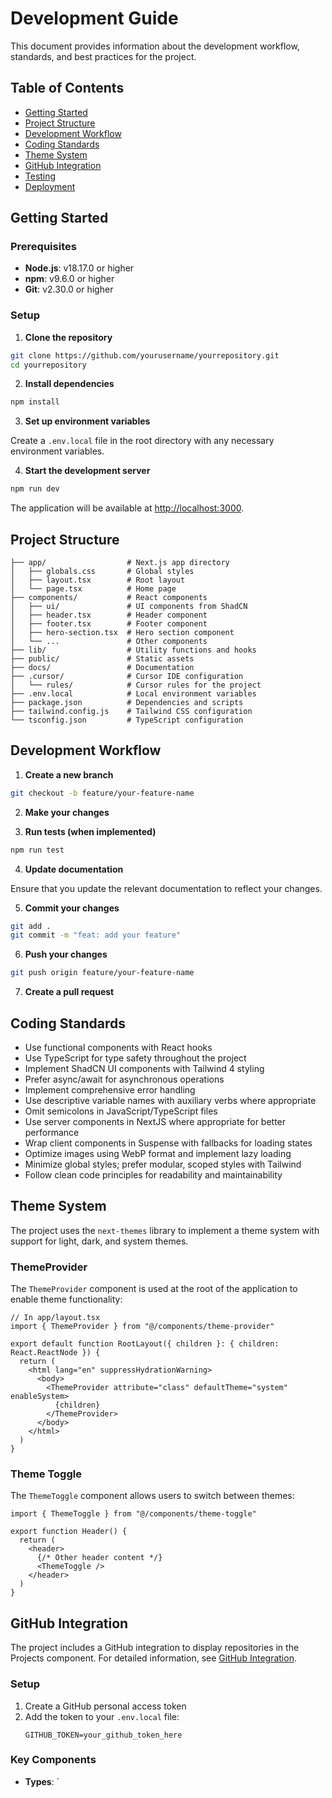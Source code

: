 # Development Guide

This document provides information about the development workflow, standards, and best practices for the project.

## Table of Contents

- [Getting Started](#getting-started)
- [Project Structure](#project-structure)
- [Development Workflow](#development-workflow)
- [Coding Standards](#coding-standards)
- [Theme System](#theme-system)
- [GitHub Integration](#github-integration)
- [Testing](#testing)
- [Deployment](#deployment)

## Getting Started

### Prerequisites

- **Node.js**: v18.17.0 or higher
- **npm**: v9.6.0 or higher
- **Git**: v2.30.0 or higher

### Setup

1. **Clone the repository**

```bash
git clone https://github.com/yourusername/yourrepository.git
cd yourrepository
```

2. **Install dependencies**

```bash
npm install
```

3. **Set up environment variables**

Create a `.env.local` file in the root directory with any necessary environment variables.

4. **Start the development server**

```bash
npm run dev
```

The application will be available at [http://localhost:3000](http://localhost:3000).

## Project Structure

```
├── app/                  # Next.js app directory
│   ├── globals.css       # Global styles
│   ├── layout.tsx        # Root layout
│   └── page.tsx          # Home page
├── components/           # React components
│   ├── ui/               # UI components from ShadCN
│   ├── header.tsx        # Header component
│   ├── footer.tsx        # Footer component
│   ├── hero-section.tsx  # Hero section component
│   └── ...               # Other components
├── lib/                  # Utility functions and hooks
├── public/               # Static assets
├── docs/                 # Documentation
├── .cursor/              # Cursor IDE configuration
│   └── rules/            # Cursor rules for the project
├── .env.local            # Local environment variables
├── package.json          # Dependencies and scripts
├── tailwind.config.js    # Tailwind CSS configuration
└── tsconfig.json         # TypeScript configuration
```

## Development Workflow

1. **Create a new branch**

```bash
git checkout -b feature/your-feature-name
```

2. **Make your changes**

3. **Run tests (when implemented)**

```bash
npm run test
```

4. **Update documentation**

Ensure that you update the relevant documentation to reflect your changes.

5. **Commit your changes**

```bash
git add .
git commit -m "feat: add your feature"
```

6. **Push your changes**

```bash
git push origin feature/your-feature-name
```

7. **Create a pull request**

## Coding Standards

- Use functional components with React hooks
- Use TypeScript for type safety throughout the project
- Implement ShadCN UI components with Tailwind 4 styling
- Prefer async/await for asynchronous operations
- Implement comprehensive error handling
- Use descriptive variable names with auxiliary verbs where appropriate
- Omit semicolons in JavaScript/TypeScript files
- Use server components in NextJS where appropriate for better performance
- Wrap client components in Suspense with fallbacks for loading states
- Optimize images using WebP format and implement lazy loading
- Minimize global styles; prefer modular, scoped styles with Tailwind
- Follow clean code principles for readability and maintainability

## Theme System

The project uses the `next-themes` library to implement a theme system with support for light, dark, and system themes.

### ThemeProvider

The `ThemeProvider` component is used at the root of the application to enable theme functionality:

```tsx
// In app/layout.tsx
import { ThemeProvider } from "@/components/theme-provider"

export default function RootLayout({ children }: { children: React.ReactNode }) {
  return (
    <html lang="en" suppressHydrationWarning>
      <body>
        <ThemeProvider attribute="class" defaultTheme="system" enableSystem>
          {children}
        </ThemeProvider>
      </body>
    </html>
  )
}
```

### Theme Toggle

The `ThemeToggle` component allows users to switch between themes:

```tsx
import { ThemeToggle } from "@/components/theme-toggle"

export function Header() {
  return (
    <header>
      {/* Other header content */}
      <ThemeToggle />
    </header>
  )
}
```

## GitHub Integration

The project includes a GitHub integration to display repositories in the Projects component. For detailed information, see [GitHub Integration](./github-integration.md).

### Setup

1. Create a GitHub personal access token
2. Add the token to your `.env.local` file:
   ```
   GITHUB_TOKEN=your_github_token_here
   ```

### Key Components

- **Types**: `
